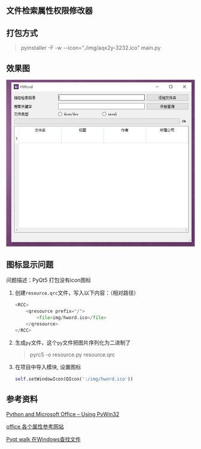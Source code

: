 
## 文件检索属性权限修改器

## 打包方式

>  pyinstaller -F -w --icon="./img/aqx2y-3232.ico" main.py

## 效果图

![image-20200724014558115](./img/image-20200724014558115.png)



## 图标显示问题

问题描述：PyQt5 打包没有icon图标

1. 创建`resource.qrc`文件，写入以下内容：（相对路径）

   ```python
   <RCC>
       <qresource prefix="/">
           <file>img/hword.ico</file>
       </qresource>
   </RCC>
   ```

2. 生成`py`文件，这个`py`文件把图片序列化为二进制了

   > pyrc5 -o resource.py resource.qrc

3. 在项目中导入模块, 设置图标

   ```python
   self.setWindowIcon(QIcon(':/img/hword.ico'))
   ```



## 参考资料

[Python and Microsoft Office – Using PyWin32](http://www.blog.pythonlibrary.org/2010/07/16/python-and-microsoft-office-using-pywin32/)

[office 各个属性参考网站](https://bettersolutions.com/excel/workbooks/vba-properties.htm)

[Pyqt walk 在Windows查找文件](https://www.cnblogs.com/dcb3688/p/4608031.html)